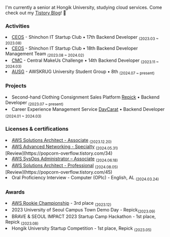 
I'm currently a senior at Hongik University, studying cloud services. Come check out my <a href="https://popcorn-overflow.tistory.com/">Tistory Blog</a>! 👋

<h3>Activities</h3>
<li><a href="https://github.com/CEOS-Developers">CEOS</a> - Shinchon IT Startup Club • 17th Backend Developer <sub>(2023.03 ~ 2023.08)</sub></li>
<li><a href="https://github.com/CEOS-Developers">CEOS</a> - Shinchon IT Startup Club • 18th Backend Developer Management Team <sub>(2023.08 ~ 2024.02)</sub></li>
<li><a href="https://github.com/Central-MakeUs">CMC</a> - Central MakeUs Challenge • 14th Backend Developer <sub>(2023.11 ~ 2024.03)</sub></li>
<li><a href="https://ausg.me/">AUSG</a> - AWSKRUG University Student Group • 8th <sub>(2024.07 ~ present)</sub></li>

<h3>Projects</h3>
<li>Second-hand Clothing Consignment Sales Platform <a href="https://github.com/Repick-official/repick-server-v2">Repick</a> • Backend Developer <sub>(2023.07 ~ present)</sub></li>
<li>Career Experience Management Service <a href="https://github.com/Central-MakeUs/DayCarat-Server">DayCarat</a> • Backend Developer <sub>(2024.01 ~ 2024.03)</sub></li>

<h3>Licenses & certifications</h3> 
<li><a href="https://www.credly.com/badges/fcdbf795-a718-43c0-be3e-dd1aed7bcdf6/public_url">AWS Solutions Architect - Associate</a> <sub>(2023.12.20)</sub></li>
<li><a href="https://www.credly.com/badges/9f6790c3-5505-4bbf-84d7-3828f34eb8e1/public_url">AWS Advanced Networking - Specialty</a> <sub>(2024.05.31)</sub></li> [Review](https://popcorn-overflow.tistory.com/34) 
<li><a href="https://www.credly.com/badges/100b94ef-3048-4f20-8442-cb1bb6bf80d8/public_url">AWS SysOps Administrator – Associate</a> <sub>(2024.06.18)</sub></li>
<li><a href="https://www.credly.com/badges/22293446-ae53-4b44-8b2b-ea004fb20830/public_url">AWS Solutions Architect - Professional</a> <sub>(2024.08.05)</sub></li> [Review](https://popcorn-overflow.tistory.com/45)

<li>Oral Proficiency Interview - Computer (OPIc) - English, AL <sub>(2024.03.24)</sub></li>

<h3>Awards</h3> 
<li><a href="https://popcorn-overflow.tistory.com/27">AWS Rookie Championship</a> - 3rd place <sub>(2023.12)</sub>  
<li>2023 University of Seoul Campus Town Demo Day - Repick<sub>(2023.09)</sub>  
<li>BRAVE & SEOUL IMPACT 2023 Startup Camp Hackathon - 1st place, Repick <sub>(2023.08)</sub>  
<li>Hongik University Startup Competition - 1st place, Repick <sub>(2023.05)</sub>  

